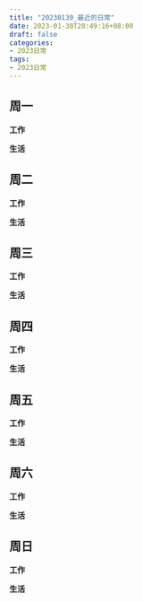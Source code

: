 ```yaml
---
title: "20230130_最近的日常"
date: 2023-01-30T20:49:16+08:00
draft: false
categories:
- 2023日常
tags:
- 2023日常
---
```


	
## 周一

**工作**



**生活**


## 周二

**工作**



**生活**


## 周三


**工作**



**生活**


## 周四


**工作**



**生活**


## 周五


**工作**



**生活**


## 周六


**工作**



**生活**


## 周日


**工作**



**生活**




